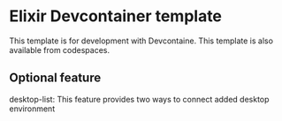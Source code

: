 # Elixir Devcontainer template

This template is for development with Devcontaine.
This template is also available from codespaces.

## Optional feature
desktop-list: This feature provides two  ways to connect added desktop environment
